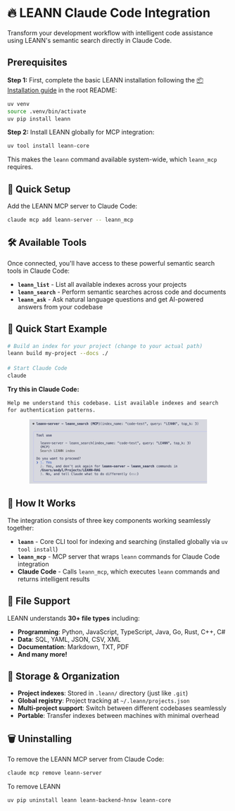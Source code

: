 # 🔥 LEANN Claude Code Integration

Transform your development workflow with intelligent code assistance using LEANN's semantic search directly in Claude Code.

## Prerequisites

**Step 1:** First, complete the basic LEANN installation following the [📦 Installation guide](../../README.md#installation) in the root README:

```bash
uv venv
source .venv/bin/activate
uv pip install leann
```

**Step 2:** Install LEANN globally for MCP integration:
```bash
uv tool install leann-core
```

This makes the `leann` command available system-wide, which `leann_mcp` requires.

## 🚀 Quick Setup

Add the LEANN MCP server to Claude Code:

```bash
claude mcp add leann-server -- leann_mcp
```

## 🛠️ Available Tools

Once connected, you'll have access to these powerful semantic search tools in Claude Code:

- **`leann_list`** - List all available indexes across your projects
- **`leann_search`** - Perform semantic searches across code and documents
- **`leann_ask`** - Ask natural language questions and get AI-powered answers from your codebase

## 🎯 Quick Start Example

```bash
# Build an index for your project (change to your actual path)
leann build my-project --docs ./

# Start Claude Code
claude
```

**Try this in Claude Code:**
```
Help me understand this codebase. List available indexes and search for authentication patterns.
```

<p align="center">
  <img src="../../assets/claude_code_leann.png" alt="LEANN in Claude Code" width="80%">
</p>


## 🧠 How It Works

The integration consists of three key components working seamlessly together:

- **`leann`** - Core CLI tool for indexing and searching (installed globally via `uv tool install`)
- **`leann_mcp`** - MCP server that wraps `leann` commands for Claude Code integration
- **Claude Code** - Calls `leann_mcp`, which executes `leann` commands and returns intelligent results

## 📁 File Support

LEANN understands **30+ file types** including:
- **Programming**: Python, JavaScript, TypeScript, Java, Go, Rust, C++, C#
- **Data**: SQL, YAML, JSON, CSV, XML
- **Documentation**: Markdown, TXT, PDF
- **And many more!**

## 💾 Storage & Organization

- **Project indexes**: Stored in `.leann/` directory (just like `.git`)
- **Global registry**: Project tracking at `~/.leann/projects.json`
- **Multi-project support**: Switch between different codebases seamlessly
- **Portable**: Transfer indexes between machines with minimal overhead

## 🗑️ Uninstalling

To remove the LEANN MCP server from Claude Code:

```bash
claude mcp remove leann-server
```
To remove LEANN
```
uv pip uninstall leann leann-backend-hnsw leann-core
```
